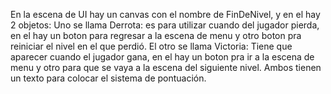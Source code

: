 En la escena de UI hay un canvas con el nombre de FinDeNivel, y en el hay 2 objetos: 
Uno se llama Derrota: es para utilizar cuando del jugador pierda, en el hay un boton para regresar a la escena de menu y otro boton pra reiniciar el nivel en el que perdió. 
El otro se llama Victoria: Tiene que aparecer cuando el jugador gana, en el hay un boton pra ir a la escena de menu y otro para que se vaya a la escena del siguiente nivel.
Ambos tienen un texto para colocar el sistema de pontuación.